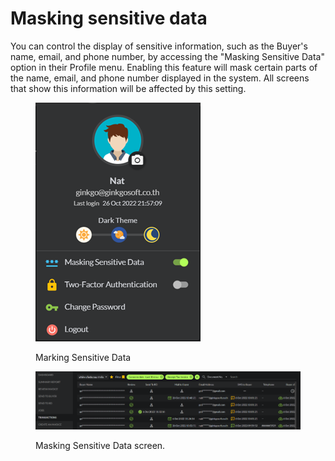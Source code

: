 # Masking sensitive data

You can control the display of sensitive information, such as the Buyer's name, email, and phone number, by accessing the "Masking Sensitive Data" option in their Profile menu. Enabling this feature will mask certain parts of the name, email, and phone number displayed in the system. All screens that show this information will be affected by this setting.

<figure><img src="../.gitbook/assets/image (10).png" alt=""><figcaption><p>Marking Sensitive Data</p></figcaption></figure>

<figure><img src="../.gitbook/assets/image (14).png" alt=""><figcaption><p>Masking Sensitive Data screen.</p></figcaption></figure>
